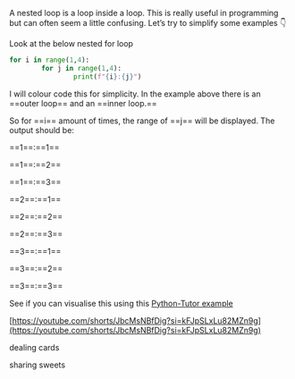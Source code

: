 A nested loop is a loop inside a loop. This is really useful in programming but can often seem a little confusing. Let’s try to simplify some examples 👇

Look at the below nested for loop

```Python
for i in range(1,4):
		for j in range(1,4):
				print(f"{i}:{j}")
```

  

I will colour code this for simplicity. In the example above there is an ==outer loop== and an ==inner loop.==

So for ==i== amount of times, the range of ==j== will be displayed. The output should be:

==1==:==1==

==1==:==2==

==1==:==3==

==2==:==1==

==2==:==2==

==2==:==3==

==3==:==1==

==3==:==2==

==3==:==3==

See if you can visualise this using this [Python-Tutor example](https://pythontutor.com/visualize.html#code=for%20i%20in%20range%281,4%29%3A%0A%20%20%20%20for%20j%20in%20range%281,4%29%3A%0A%20%20%20%20%20%20%20%20print%28f%22%7Bi%7D%3A%7Bj%7D%22%29&cumulative=false&curInstr=17&heapPrimitives=nevernest&mode=display&origin=opt-frontend.js&py=3&rawInputLstJSON=%5B%5D&textReferences=false)

  

[https://youtube.com/shorts/JbcMsNBfDig?si=kFJpSLxLu82MZn9g](https://youtube.com/shorts/JbcMsNBfDig?si=kFJpSLxLu82MZn9g)

  

dealing cards

sharing sweets